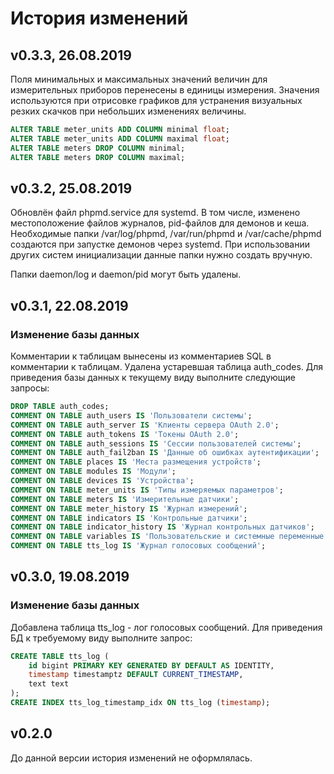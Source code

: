 # История изменений

## v0.3.3, 26.08.2019

Поля минимальных и максимальных значений величин для измерительных приборов перенесены в единицы измерения. Значения используются при отрисовке графиков для устранения визуальных резких скачков при небольших изменениях величины.
```sql
ALTER TABLE meter_units ADD COLUMN minimal float;
ALTER TABLE meter_units ADD COLUMN maximal float;
ALTER TABLE meters DROP COLUMN minimal;
ALTER TABLE meters DROP COLUMN maximal;
```

## v0.3.2, 25.08.2019

Обновлён файл phpmd.service для systemd. В том числе, изменено местоположение файлов журналов, pid-файлов для демонов и кеша. Необходимые папки /var/log/phpmd, /var/run/phpmd и /var/cache/phpmd создаются при запустке демонов через systemd. При использовании других систем инициализации данные папки нужно создать вручную.

Папки daemon/log и daemon/pid могут быть удалены.

## v0.3.1, 22.08.2019

### Изменение базы данных

Комментарии к таблицам вынесены из комментариев SQL в комментарии к таблицам. Удалена устаревшая таблица auth_codes. Для приведения базы данных к текущему виду выполните следующие запросы:
```sql
DROP TABLE auth_codes;
COMMENT ON TABLE auth_users IS 'Пользователи системы';
COMMENT ON TABLE auth_server IS 'Клиенты сервера OAuth 2.0';
COMMENT ON TABLE auth_tokens IS 'Токены OAuth 2.0';
COMMENT ON TABLE auth_sessions IS 'Сессии пользователей системы';
COMMENT ON TABLE auth_fail2ban IS 'Данные об ошибках аутентификации';
COMMENT ON TABLE places IS 'Места размещения устройств';
COMMENT ON TABLE modules IS 'Модули';
COMMENT ON TABLE devices IS 'Устройства';
COMMENT ON TABLE meter_units IS 'Типы измеряемых параметров';
COMMENT ON TABLE meters IS 'Измерительные датчики';
COMMENT ON TABLE meter_history IS 'Журнал измерений';
COMMENT ON TABLE indicators IS 'Контрольные датчики';
COMMENT ON TABLE indicator_history IS 'Журнал контрольных датчиков';
COMMENT ON TABLE variables IS 'Пользовательские и системные переменные';
COMMENT ON TABLE tts_log IS 'Журнал голосовых сообщений';
```

## v0.3.0, 19.08.2019

### Изменение базы данных

Добавлена таблица tts_log - лог голосовых сообщений. Для приведения БД к требуемому виду выполните запрос:
```sql
CREATE TABLE tts_log (
    id bigint PRIMARY KEY GENERATED BY DEFAULT AS IDENTITY,
    timestamp timestamptz DEFAULT CURRENT_TIMESTAMP,
    text text
);
CREATE INDEX tts_log_timestamp_idx ON tts_log (timestamp);
```

## v0.2.0

До данной версии история изменений не оформлялась.